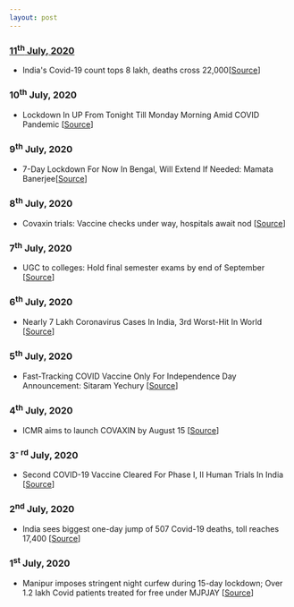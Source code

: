 ```yaml
---
layout: post
---
```

### [11<sup>th</sup> July, 2020](#updates)
- India's Covid-19 count tops 8 lakh, deaths cross 22,000[[Source](https://timesofindia.indiatimes.com/india/indias-covid-19-count-tops-8-lakh-deaths-cross-22000/articleshow/76902334.cms)]

### 10<sup>th</sup> July, 2020
- Lockdown In UP From Tonight Till Monday Morning Amid COVID Pandemic [[Source](https://www.ndtv.com/india-news/lockdown-in-up-from-friday-night-till-monday-morning-amid-covid-pandemic-2260108)]

### 9<sup>th</sup> July, 2020
- 7-Day Lockdown For Now In Bengal, Will Extend If Needed: Mamata Banerjee[[Source](https://www.ndtv.com/india-news/7-day-lockdown-for-now-in-bengal-will-extend-if-needed-mamata-banerjee-2259312)]

### 8<sup>th</sup> July, 2020
- Covaxin trials: Vaccine checks under way, hospitals await nod [[Source](https://indianexpress.com/article/india/covaxin-trials-vaccine-checks-under-way-hospitals-await-nod-6495182/)]

### 7<sup>th</sup> July, 2020
- UGC to colleges: Hold final semester exams by end of September [[Source](https://indianexpress.com/article/education/ugc-to-colleges-hold-final-semester-exams-by-end-of-september-6493343/)]

### 6<sup>th</sup> July, 2020
- Nearly 7 Lakh Coronavirus Cases In India, 3rd Worst-Hit In World [[Source](https://www.ndtv.com/india-news/coronavirus-6-97-lakh-cases-in-india-so-far-19-693-deaths-60-85-recovery-rate-2257694)]

### 5<sup>th</sup> July, 2020
- Fast-Tracking COVID Vaccine Only For Independence Day Announcement: Sitaram Yechury [[Source](https://www.ndtv.com/india-news/fast-tracking-covid-vaccine-only-for-independence-day-announcement-sitaram-yechury-2257048)]

### 4<sup>th</sup> July, 2020
- ICMR aims to launch COVAXIN by August 15 [[Source](https://www.moneycontrol.com/news/trends/coronavirus-vaccine-icmr-says-covaxin-to-be-launched-by-august-15-5501921.html)]

### 3<sup>- rd</sup> July, 2020
- Second COVID-19 Vaccine Cleared For Phase I, II Human Trials In India [[Source](https://www.ndtv.com/india-news/coronavirus-vaccine-second-covid-19-vaccine-cleared-for-phase-i-ii-human-trials-in-india-2256176)]

### 2<sup>nd</sup> July, 2020
- India sees biggest one-day jump of 507 Covid-19 deaths, toll reaches 17,400 [[Source](https://www.hindustantimes.com/india-news/india-sees-biggest-one-day-jump-of-507-covid-19-deaths-death-toll-reaches-17-400/story-jJCO36lg5tqucAJWfLgXXL.html)]

### 1<sup>st</sup> July, 2020
- Manipur imposes stringent night curfew during 15-day lockdown; Over 1.2 lakh Covid patients treated for free under MJPJAY [[Source](https://indianexpress.com/article/india/coronavirus-india-updates-delhi-maharashtra-up-bengaluru-6482945/)]
